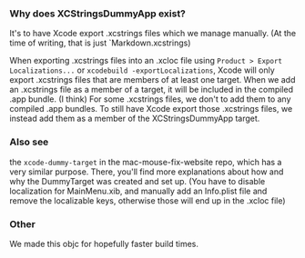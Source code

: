 
### Why does XCStringsDummyApp exist?

It's to have Xcode export .xcstrings files which we manage manually. 
(At the time of writing, that is just `Markdown.xcstrings) 

When exporting .xcstrings files into an .xcloc file using 
`Product > Export Localizations...` or `xcodebuild -exportLocalizations`,
Xcode will only export .xcstrings files that are members of at least one target.
When we add an .xcstrings file as a member of a target, it will be included in the compiled .app bundle. (I think) 
For some .xcstrings files, we don't to add them to any compiled .app bundles. 
To still have Xcode export those .xcstrings files, we instead add them as a member of the XCStringsDummyApp target. 

### Also see

the `xcode-dummy-target` in the mac-mouse-fix-website repo, which has a very similar purpose. 
There, you'll find more explanations about how and why the DummyTarget was created and set up. 
(You have to disable localization for MainMenu.xib, and manually add an Info.plist file and remove the localizable keys, otherwise those will end up in the .xcloc file) 

### Other

We made this objc for hopefully faster build times.
